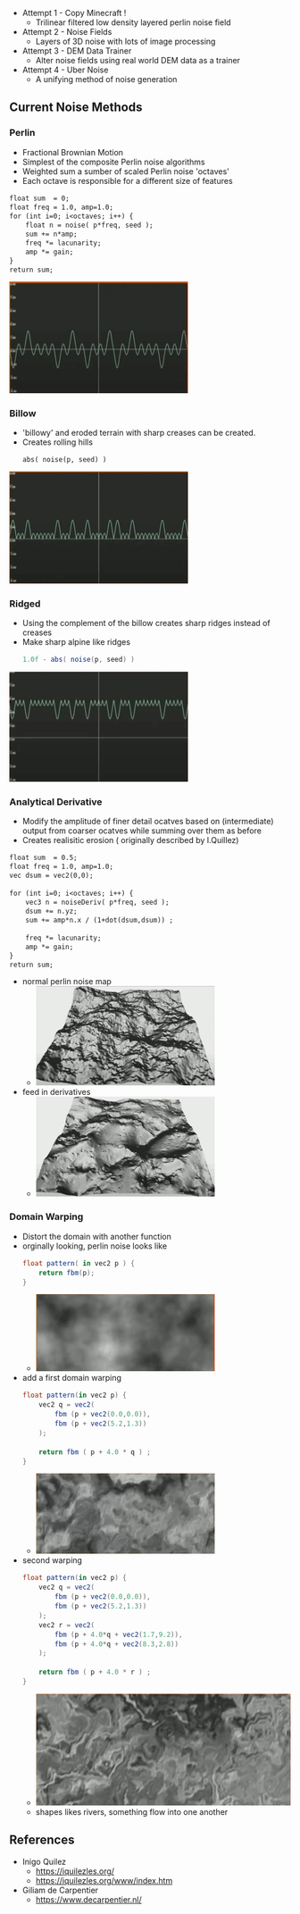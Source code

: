 
- Attempt 1 - Copy Minecraft !
    - Trilinear filtered low density layered perlin noise field
- Attempt 2 - Noise Fields
    - Layers of 3D noise with lots of image processing
- Attempt 3 - DEM Data Trainer
    - Alter noise fields using real world DEM data as a trainer
- Attempt 4 - Uber Noise
    - A unifying method of noise generation


## Current Noise Methods

### Perlin

- Fractional Brownian Motion
- Simplest of the composite Perlin noise algorithms
- Weighted sum a sumber of scaled Perlin noise 'octaves'
- Each octave is responsible for a different size of features

```cshape
float sum  = 0;
float freq = 1.0, amp=1.0;
for (int i=0; i<octaves; i++) {
    float n = noise( p*freq, seed );
    sum += n*amp;
    freq *= lacunarity; 
    amp *= gain;
}
return sum;
```

![](../imgs/math4game_perlin_1.png)


### Billow

- 'billowy' and eroded terrain with sharp creases can be created.
- Creates rolling hills
    ```cshapr
    abs( noise(p, seed) )
    ```

![](../imgs/math4game_billow_graph.png)


### Ridged

- Using the complement of the billow creates sharp ridges instead of creases
- Make sharp alpine like ridges
    ```csharp
    1.0f - abs( noise(p, seed) )
    ```

![](../imgs/math4game_ridged_graph.png)

### Analytical Derivative

- Modify the amplitude of finer detail ocatves based on (intermediate) output from coarser ocatves while summing over them as before
- Creates realisitic erosion ( originally described by I.Quillez)


```cshape
float sum  = 0.5;
float freq = 1.0, amp=1.0;
vec dsum = vec2(0,0); 

for (int i=0; i<octaves; i++) {
    vec3 n = noiseDeriv( p*freq, seed );
    dsum += n.yz;
    sum += amp*n.x / (1+dot(dsum,dsum)) ;

    freq *= lacunarity; 
    amp *= gain;
}
return sum;
```

- normal perlin noise map
    - ![](../imgs/math4game_normal_perlin_map.png)
- feed in derivatives
    - ![](../imgs/math4game_perlin_map_feedin_derivative.png)


### Domain Warping

- Distort the domain with another function
- orginally looking, perlin noise looks like
    ```csharp
    float pattern( in vec2 p ) {
        return fbm(p);
    }
    ```
    - ![](../imgs/math4game_noise_warp_1.png)
- add a first domain warping
    ```csharp
    float pattern(in vec2 p) {
        vec2 q = vec2( 
            fbm (p + vec2(0.0,0.0)),
            fbm (p + vec2(5.2,1.3))
        );

        return fbm ( p + 4.0 * q ) ;
    }
    ```
    - ![](../imgs/math4game_noise_warp_2.png)
- second warping
    ```csharp
    float pattern(in vec2 p) {
        vec2 q = vec2( 
            fbm (p + vec2(0.0,0.0)),
            fbm (p + vec2(5.2,1.3))
        );
        vec2 r = vec2( 
            fbm (p + 4.0*q + vec2(1.7,9.2)),
            fbm (p + 4.0*q + vec2(8.3,2.8))
        );

        return fbm ( p + 4.0 * r ) ;
    }
    ```
    - ![](../imgs/math4game_noise_warp_3.png)
    - shapes likes rivers, something flow into one another

## References 

- Inigo Quilez
    - https://iquilezles.org/
    - https://iquilezles.org/www/index.htm
- Giliam de Carpentier
    - https://www.decarpentier.nl/






